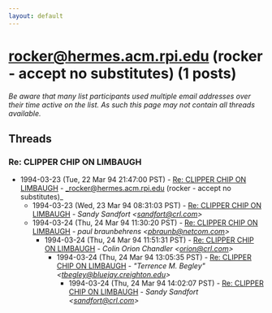 ```yaml
---
layout: default
---
```


# rocker@hermes.acm.rpi.edu (rocker - accept no substitutes) (1 posts)

_Be aware that many list participants used multiple email addresses over their time active on the list. As such this page may not contain all threads available._

## Threads

### Re: CLIPPER CHIP ON LIMBAUGH
+ 1994-03-23 (Tue, 22 Mar 94 21:47:00 PST) - [Re: CLIPPER CHIP ON LIMBAUGH](/archive/1994/03/69445511e53e747f66b56e59d66b5a9a2ab97102a1986b65b67d3fff0657eeb7) - _rocker@hermes.acm.rpi.edu (rocker - accept no substitutes)_
  + 1994-03-23 (Wed, 23 Mar 94 08:31:03 PST) - [Re: CLIPPER CHIP ON LIMBAUGH](/archive/1994/03/9510635fe037bebeb035e295949b37553d20e16bea6f1048d4031e1878a52891) - _Sandy Sandfort \<sandfort@crl.com\>_
  + 1994-03-24 (Thu, 24 Mar 94 11:30:20 PST) - [Re: CLIPPER CHIP ON LIMBAUGH](/archive/1994/03/0d8824649b590789048b0f041cf4e1c58962789c31d341e71b68c986b89e8bb5) - _paul braunbehrens \<pbraunb@netcom.com\>_
    + 1994-03-24 (Thu, 24 Mar 94 11:51:31 PST) - [Re: CLIPPER CHIP ON LIMBAUGH](/archive/1994/03/b91ad6f8f0ff6b8cc998510d265fb4bb519532831d88cde0fcc8e397af4615eb) - _Colin Orion Chandler \<orion@crl.com\>_
      + 1994-03-24 (Thu, 24 Mar 94 13:05:35 PST) - [Re: CLIPPER CHIP ON LIMBAUGH](/archive/1994/03/16efc880c5d33b76b1feff3b56976ff066fab9ad3ec300cc793b28d5327cb777) - _"Terrence M. Begley" \<tbegley@bluejay.creighton.edu\>_
        + 1994-03-24 (Thu, 24 Mar 94 14:02:07 PST) - [Re: CLIPPER CHIP ON LIMBAUGH](/archive/1994/03/9fc1f63ae259cd4f9f83bdabecfd30283a5f7dc65f1bb890eae8910d5e83569f) - _Sandy Sandfort \<sandfort@crl.com\>_

